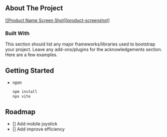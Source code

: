 <!-- ABOUT THE PROJECT -->
## About The Project

[![Product Name Screen Shot][product-screenshot]](https://example.com)

### Built With

This section should list any major frameworks/libraries used to bootstrap your project. Leave any add-ons/plugins for the acknowledgements section. Here are a few examples.

<!-- GETTING STARTED -->
## Getting Started

* npm
  ```sh
  npm install
  npx vite
  ```
<!-- ROADMAP -->
## Roadmap

- [] Add mobile joystick
- [] Add improve efficiency


